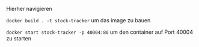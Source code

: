 Hierher navigieren

`docker build . -t stock-tracker` um das image zu bauen

`docker start stock-tracker -p 40004:80` um den container auf Port 40004 zu starten
